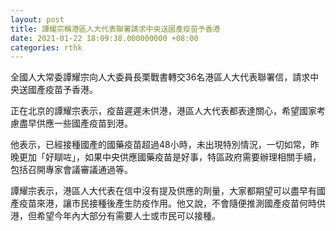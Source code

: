 ```yaml
---
layout: post
title: 譚耀宗稱港區人大代表聯署請求中央送國產疫苗予香港
date: 2021-01-22 18:09:38.000000000 +08:00
categories: rthk
---
```


全國人大常委譚耀宗向人大委員長栗戰書轉交36名港區人大代表聯署信，請求中央送國產疫苗予香港。

正在北京的譚耀宗表示，疫苗遲遲未供港，港區人大代表都表達關心，希望國家考慮盡早供應一些國產疫苗到港。

他表示，已經接種國產的國藥疫苗超過48小時，未出現特別情況，一切如常，昨晚更加「好瞓咗」，如果中央供應國藥疫苗是好事，特區政府需要辦理相關手續，包括召開專家會議審議通過等。

譚耀宗表示，港區人大代表在信中沒有提及供應的劑量，大家都期望可以盡早有國產疫苗來港，讓市民接種後產生防疫作用。他又說，不會隨便推測國產疫苗何時供港，但希望今年內大部分有需要人士或市民可以接種。
